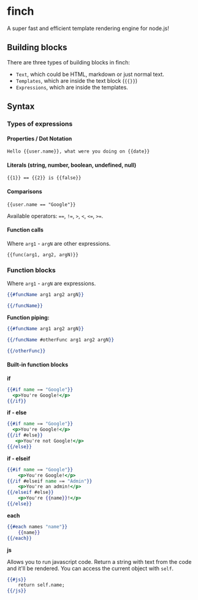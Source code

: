 # finch

A super fast and efficient template rendering engine for node.js! 

## Building blocks

There are three types of building blocks in finch:

- `Text`, which could be HTML, markdown or just normal text. 
- `Templates`, which are inside the text block (`{{}}`)
- `Expressions`, which are inside the templates. 

## Syntax

### Types of expressions

#### Properties  / Dot Notation

```Hello {{user.name}}, what were you doing on {{date}}```

#### Literals (string, number, boolean, undefined, null)

```{{1}} == {{2}} is {{false}}```

#### Comparisons

```{{user.name == "Google"}}```

Available operators: `==`, `!=`, `>`, `<`, `<=`, `>=`.

#### Function calls

Where `arg1` - `argN` are other expressions.

```{{func(arg1, arg2, argN)}}```


### Function blocks

Where `arg1` - `argN` are expressions.

```handlebars
{{#funcName arg1 arg2 argN}} 

{{/funcName}}
```

**Function piping:**

```handlebars
{{#funcName arg1 arg2 argN}} 

{{/funcName #otherFunc arg1 arg2 argN}}

{{/otherFunc}}
```

#### Built-in function blocks

**if**
```handlebars
{{#if name == "Google"}} 
  <p>You're Google!</p>
{{/if}}
```

**if - else**
```handlebars
{{#if name == "Google"}} 
  <p>You're Google!</p>
{{/if #else}}
   <p>You're not Google!</p>
{{/else}}
```

**if - elseif**
```handlebars
{{#if name == "Google"}}
    <p>You're Google!</p>
{{/if #elseif name == "Admin"}} 
    <p>You're an admin!</p>
{{/elseif #else}} 
    <p>You're {{name}}!</p>
{{/else}}
```

**each**
```handlebars
{{#each names "name"}}
    {{name}}
{{/each}}
```

**js**

Allows you to run javascript code. Return a string with text from the code and it'll be rendered. You can access the current object with `self`.

```handlebars
{{#js}}
    return self.name;
{{/js}}
```